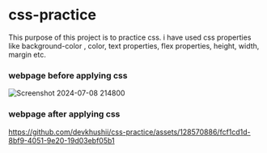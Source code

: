 # css-practice
This purpose of this project is to practice css. 
i have used css properties like background-color , color, text properties, flex properties, height, width, margin etc.


### webpage before applying css
![Screenshot 2024-07-08 214800](https://github.com/devkhushii/css-practice/assets/128570886/668519f9-7136-479f-99f8-15d719db8b71)

### webpage after applying css

https://github.com/devkhushii/css-practice/assets/128570886/fcf1cd1d-8bf9-4051-9e20-19d03ebf05b1

